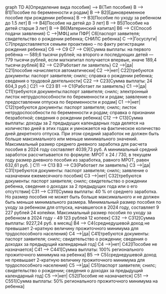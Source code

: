 graph TD
    A[Определение вида пособия] --> B{Тип пособия}
    B --> B1[Пособие по беременности и родам]
    B --> B2[Единовременное пособие при рождении ребенка]
    B --> B3[Пособие по уходу за ребенком до 1.5 лет]
    B --> B4[Пособие на детей до 3 лет]
    B --> B5[Пособие на детей старше 3 лет]
    B --> B6[Материнский капитал]
    B6 --> C{Способ подачи заявления}
    C -->|МФЦ или ПФР| C6[паспорт заявителя; свидетельство о рождении ребенка; СНИЛС ребенка]
    C -->|Госуслуги| C7[предоставляется семьям проактивно – по факту регистрации рождения ребенка]
    C6 --> C9
    C7 --> C9[Сумма выплаты: на первого ребёнка — 589,6 тысячи рублей; на второго и последующих детей — 779 тысячи рублей, если маткапитал получается впервые, иначе 189,4 тысячи рублей]
    B2 --> C2{Работает ли заявитель}
    C2 -->|да| C21[пособие начисляется автоматически]
    C2 -->|нет| C22[требуются документы: паспорт заявителя; снилс; справка о рождении ребенка; сведения о трудовой деятельности]
    C22 --> C23[Сумма выплаты: 24 604,3 руб.]
    C21 --> C23
    B1 --> C1{Работает ли заявитель}
    C1 -->|да| C11[требуются документы:паспорт заявителя; снилс; электронный листок нетрудоспособности по беременности и родам; заявление о предоставлении отпуска по беременности и родам]
    C1 -->|нет| C12[требуются документы: паспорт заявителя; снилс; листок нетрудоспособности по беременности и родам; справка о признании безработной; сведения о рождении ребенка]
    C12 --> C13[Cумма выплаты: доходы за 2 предыдущих календарных года делятся на количество дней в этих годах и умножается на фактическое количество дней декретного отпуска. При этом средний заработок не должен быть больше максимального или меньше минимального значений. Максимальный размер среднего дневного заработка для расчета пособия в 2024 году составляет 4039,73 руб. А минимальный средний заработок рассчитывается по формуле: МРОТ х 24 / 730, в текущем году размер дневного пособия из заработка, равного МРОТ, равен 632,61 руб. ]
    C11 --> C13
    B3 --> C3{Работает ли заявитель}
    C3 -->|да| C31[требуются документы: паспорт заявителя; снилс; заявление о назначении ежемесячного пособия]
    C3 -->|нет| C32[требуются документы: паспорт заявителя; снилс;  свидетельство о рождении ребенка, сведения о доходах за 2 предыдущих года или о его отсутствии]
    C31 --> C311[Cумма выплаты: 40 % от среднего заработка. Но размер пособия не может быть больше максимального и не должен быть меньше минимального размера.
Минимальный размер пособия по уходу за ребенком для отпуска, начавшегося в 2024 году, составляет 9 227 рублей 24 копейки.
Максимальный размер пособия по уходу за ребенком в 2024 году - 49 123 рублей 12 копеек]
    C32 --> C312[Сумма выплаты: 9227,24 руб. в месяц]
    B4 --> C4{среднедушевой доход не превышает 2-кратную величину прожиточного минимума для трудоспособного населения}
    C4 -->|да| C41[требуются документы: паспорт заявителя; снилс; свидетельство о рождении; сведения о доходах за предыдущий календарный год]
    C4 -->|нет| C42[Пособие не назначается]
    C41 --> C441[Сумма выплаты: 100% регионального прожиточного минимума на ребенка]
    B5 --> C5{среднедушевой доход не превышает 2-кратную величину прожиточного минимума для трудоспособного населения}
    C5 -->|да| C51[паспорт заявителя; снилс; свидетельство о рождении; сведения о доходах за предыдущий календарный год]
    C5 -->|нет| C52[Пособие не назначается]
    C51 --> C551[Сумма выплаты: 50% регионального прожиточного минимума на ребенка]

